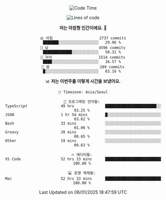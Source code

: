 <div align="center">

<br />

 <!--START_SECTION:waka-->
![Code Time](http://img.shields.io/badge/Code%20Time-3%2C925%20hrs%2040%20mins-blue)

![Lines of code](https://img.shields.io/badge/%EC%A0%80%EB%8A%94%20%EC%97%AC%ED%83%9C%EA%B9%8C%EC%A7%80%20-4.7%20million%20%EC%A4%84%EC%9D%98%20%EC%BD%94%EB%93%9C%EB%A5%BC%20%EC%9E%91%EC%84%B1%ED%96%88%EC%96%B4%EC%9A%94.-blue)

**저는 아침형 인간이에요. 🐤** 

```text
🌞 아침                     2737 commits        ███████░░░░░░░░░░░░░░░░░░   29.96 % 
🌆 낮　                     4596 commits        █████████████░░░░░░░░░░░░   50.31 % 
🌃 저녁                     1514 commits        ████░░░░░░░░░░░░░░░░░░░░░   16.57 % 
🌙 밤　                     289 commits         █░░░░░░░░░░░░░░░░░░░░░░░░   03.16 % 
```


📊 **저는 이번주를 이렇게 시간을 보냈어요.** 

```text
🕑︎ Timezone: Asia/Seoul

💬 프로그래밍 언어들: 
TypeScript               49 hrs              ███████████████████████░░   93.25 % 
JSON                     1 hr 54 mins        █░░░░░░░░░░░░░░░░░░░░░░░░   03.62 % 
Bash                     33 mins             ░░░░░░░░░░░░░░░░░░░░░░░░░   01.06 % 
Groovy                   20 mins             ░░░░░░░░░░░░░░░░░░░░░░░░░   00.65 % 
Other                    19 mins             ░░░░░░░░░░░░░░░░░░░░░░░░░   00.63 % 

🔥 에디터들: 
VS Code                  52 hrs 33 mins      █████████████████████████   100.00 % 

💻 운영 체제들: 
Mac                      52 hrs 33 mins      █████████████████████████   100.00 % 
```


 Last Updated on 06/01/2025 18:47:59 UTC
<!--END_SECTION:waka-->

</div>
